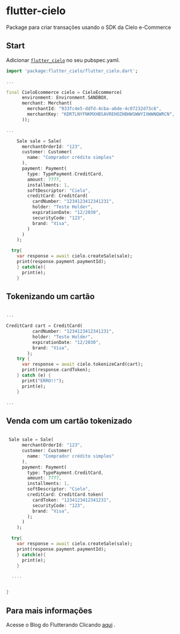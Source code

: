 # flutter-cielo

Package para criar transações usando o SDK da Cielo e-Commerce

## Start


Adicionar [`flutter_cielo`](https://pub.dartlang.org/packages/flutter_cielo) no seu pubspec.yaml.

``` dart
import 'package:flutter_cielo/flutter_cielo.dart';

...

final CieloEcommerce cielo = CieloEcommerce(
      environment: Environment.SANDBOX,
      merchant: Merchant(
        merchantId: "933fc4e5-ddfd-4cba-a6de-4c07232d73c6",
        merchantKey: "KDRTLNYFNKMXHBSAVREHOZHBHWSWWYIXWWNQWRCN",
      ));

...

    Sale sale = Sale(
      merchantOrderId: "123",
      customer: Customer(
        name: "Comprador crédito simples"
      ),
      payment: Payment(
        type: TypePayment.CreditCard,
        amount: 7777,
        installments: 1,
        softDescriptor: "Cielo",
        creditCard: CreditCard(
          cardNumber: "1234123412341231",
          holder: "Teste Holder",
          expirationDate: "12/2030",
          securityCode: "123",
          brand: "Visa",
        )
      )
    );

  try{
    var response = await cielo.createSale(sale);
    print(response.payment.paymentId);
    } catch(e){
      print(e);
    }

```

## Tokenizando um cartão

``` dart

...

CreditCard cart = CreditCard(
          cardNumber: "1234123412341231",
          holder: "Teste Holder",
          expirationDate: "12/2030",
          brand: "Visa",
        );
    try {
      var response = await cielo.tokenizeCard(cart);
      print(response.cardToken);
    } catch (e) {
      print("ERRO!!");
      print(e);
    }

...

```

## Venda com um cartão tokenizado

``` dart

 Sale sale = Sale(
      merchantOrderId: "123",
      customer: Customer(
        name: "Comprador crédito simples"
      ),
      payment: Payment(
        type: TypePayment.CreditCard,
        amount: 7777,
        installments: 1,
        softDescriptor: "Cielo",
        creditCard: CreditCard.token(
          cardToken: "1234123412341231",
          securityCode: "123",
          brand: "Visa",
        );
      )
    );

  try{
    var response = await cielo.createSale(sale);
    print(response.payment.paymentId);
    } catch(e){
      print(e);
    }

  ....


}

```

## Para mais informações


Acesse o Blog do Flutterando Clicando [aqui](https://flutterando.com.br/) .
